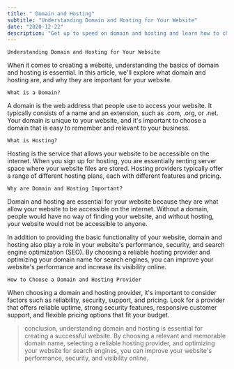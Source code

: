 ```yaml
---
title: " Domain and Hosting"
subtitle: "Understanding Domain and Hosting for Your Website"
date: "2020-12-22"
description: "Get up to speed on domain and hosting and learn how to choose the right options for your website. Our comprehensive guide covers everything you need to know about domain registration, website hosting, and server management. Discover the differences between shared, VPS, and dedicated hosting, and learn how to optimize your website's performance and security. Learn how to choose the right domain name, configure your DNS settings, and set up email accounts. Discover the latest trends in web hosting and learn how to apply them to your website to enhance your online presence."
---
```


```
Understanding Domain and Hosting for Your Website
```

When it comes to creating a website, understanding the basics of domain and hosting is essential. In this article, we'll explore what domain and hosting are, and why they are important for your website.

```
What is a Domain?
```

A domain is the web address that people use to access your website. It typically consists of a name and an extension, such as .com, .org, or .net. Your domain is unique to your website, and it's important to choose a domain that is easy to remember and relevant to your business.

```
What is Hosting?
```

Hosting is the service that allows your website to be accessible on the internet. When you sign up for hosting, you are essentially renting server space where your website files are stored. Hosting providers typically offer a range of different hosting plans, each with different features and pricing.

```
Why are Domain and Hosting Important?
```

Domain and hosting are essential for your website because they are what allow your website to be accessible on the internet. Without a domain, people would have no way of finding your website, and without hosting, your website would not be accessible to anyone.

In addition to providing the basic functionality of your website, domain and hosting also play a role in your website's performance, security, and search engine optimization (SEO). By choosing a reliable hosting provider and optimizing your domain name for search engines, you can improve your website's performance and increase its visibility online.

```
How to Choose a Domain and Hosting Provider
```

When choosing a domain and hosting provider, it's important to consider factors such as reliability, security, support, and pricing. Look for a provider that offers reliable uptime, strong security features, responsive customer support, and flexible pricing options that fit your budget.

> conclusion, understanding domain and hosting is essential for creating a successful website. By choosing a relevant and memorable domain name, selecting a reliable hosting provider, and optimizing your website for search engines, you can improve your website's performance, security, and visibility online.

